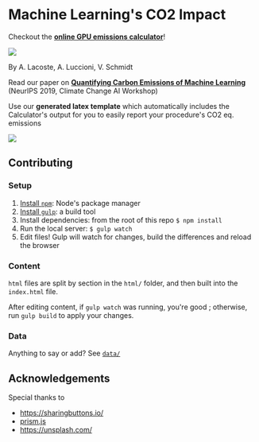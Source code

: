 # Machine Learning's CO2 Impact

Checkout the [**online GPU emissions calculator**](https://mlco2.github.io/impact)!

[![](https://i.postimg.cc/pTqVSx7N/Capture-d-e-cran-2019-11-07-a-12-41-58.png)](https://mlco2.github.io/impact)

By A. Lacoste, A. Luccioni, V. Schmidt

Read our paper on [**Quantifying Carbon Emissions of Machine Learning**](https://arxiv.org/pdf/1910.09700) (NeurIPS 2019, Climate Change AI Workshop)

Use our **generated latex template** which automatically includes the Calculator's output for you to easily report your procedure's CO2 eq. emissions

[![](https://raw.githubusercontent.com/mlco2/impact/master/img/template.png)](https://mlco2.github.io/impact#publish)

## Contributing

### Setup

1. [Install `npm`](https://www.npmjs.com/get-npm): Node's package manager
2. [Install `gulp`](https://gulpjs.com/): a build tool
3. Install dependencies: from the root of this repo `$ npm install`
4. Run the local server: `$ gulp watch`
5. Edit files! Gulp will watch for changes, build the differences and reload the browser

### Content

`html` files are split by section in the `html/` folder, and then built into the `index.html` file.

After editing content, if `gulp watch` was running, you're good ; otherwise, run `gulp build` to apply your changes.
### Data

Anything to say or add? See [`data/`](https://github.com/mlco2/impact/tree/master/data)

## Acknowledgements

Special thanks to

* https://sharingbuttons.io/
* [prism.js](https://prismjs.com/)
* https://unsplash.com/
